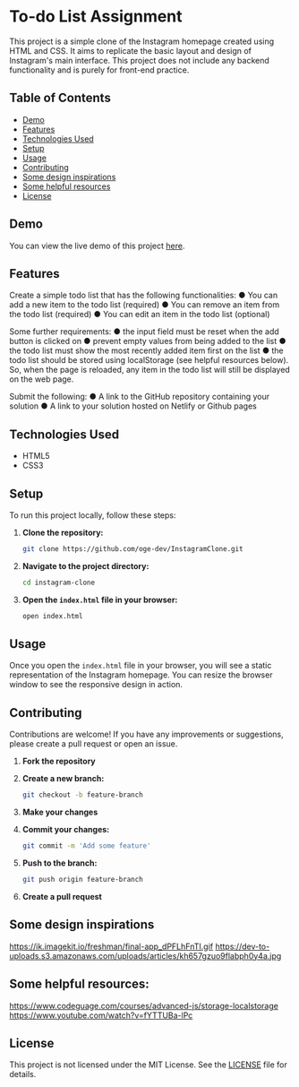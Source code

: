 # To-do List Assignment

This project is a simple clone of the Instagram homepage created using HTML and CSS. It aims to replicate the basic layout and design of Instagram's main interface. This project does not include any backend functionality and is purely for front-end practice.

## Table of Contents

- [Demo](#demo)
- [Features](#features)
- [Technologies Used](#technologies-used)
- [Setup](#setup)
- [Usage](#usage)
- [Contributing](#contributing)
- [Some design inspirations](#Some-design-inspirations)
- [Some helpful resources](#Some-helpful-resources)
- [License](#license)

## Demo

You can view the live demo of this project [here](https://oge-dev.github.io/TodoList-App/).

## Features


Create a simple todo list that has the following functionalities:
●	You can add a new item to the todo list (required)
●	You can remove an item from the todo list (required)
●	You can edit an item in the todo list (optional)

Some further requirements:
●	the input field must be reset when the add button is clicked on 
●	prevent empty values from being added to the list
●	the todo list must show the most recently added item first on the list
●	the todo list should be stored using localStorage (see helpful resources below). So, when the page is reloaded, any item in the todo list will still be displayed on the web page.

Submit the following:
●	A link to the GitHub repository containing your solution 
●	A link to your solution hosted on Netlify or Github pages




## Technologies Used

- HTML5
- CSS3

## Setup

To run this project locally, follow these steps:

1. **Clone the repository:**

   ```bash
   git clone https://github.com/oge-dev/InstagramClone.git
   ```

2. **Navigate to the project directory:**

   ```bash
   cd instagram-clone
   ```

3. **Open the `index.html` file in your browser:**

   ```bash
   open index.html
   ```

## Usage

Once you open the `index.html` file in your browser, you will see a static representation of the Instagram homepage. You can resize the browser window to see the responsive design in action.

## Contributing

Contributions are welcome! If you have any improvements or suggestions, please create a pull request or open an issue.

1. **Fork the repository**
2. **Create a new branch:**

   ```bash
   git checkout -b feature-branch
   ```

3. **Make your changes**
4. **Commit your changes:**

   ```bash
   git commit -m 'Add some feature'
   ```

5. **Push to the branch:**

   ```bash
   git push origin feature-branch
   ```

6. **Create a pull request**
## Some design inspirations
https://ik.imagekit.io/freshman/final-app_dPFLhFnTI.gif
https://dev-to-uploads.s3.amazonaws.com/uploads/articles/kh657gzuo9flabph0y4a.jpg

## Some helpful resources:
https://www.codeguage.com/courses/advanced-js/storage-localstorage
https://www.youtube.com/watch?v=fYTTUBa-lPc

## License

This project is not licensed under the MIT License. See the [LICENSE](#) file for details.


